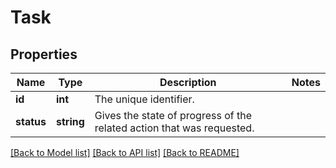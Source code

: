 # Task

## Properties
Name | Type | Description | Notes
------------ | ------------- | ------------- | -------------
**id** | **int** | The unique identifier. | 
**status** | **string** | Gives the state of progress of the related action that was requested. | 

[[Back to Model list]](../README.md#documentation-for-models) [[Back to API list]](../README.md#documentation-for-api-endpoints) [[Back to README]](../README.md)


